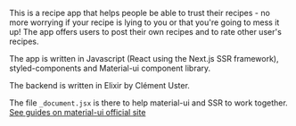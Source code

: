 This is a recipe app that helps people be able to trust their recipes - no more worrying if your recipe is lying to you or that you're going to mess it up! The app offers users to post their own recipes and to rate other user's recipes.

The app is written in Javascript (React using the Next.js SSR framework), styled-components and Material-ui component library.

The backend is written in Elixir by Clément Uster.

The file `_document.jsx` is there to help material-ui and SSR to work together. [See guides on material-ui official site](https://material-ui.com/guides/server-rendering/)
